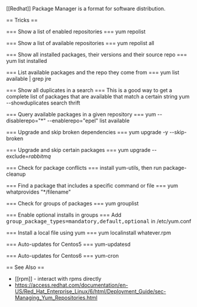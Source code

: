 [[Redhat]] Package Manager is a format for software distribution.

== Tricks ==

=== Show a list of enabled repositories ===
 yum repolist

=== Show a list of available repositories ===
 yum repolist all

=== Show all installed packages, their versions and their source repo ===
 yum list installed

=== List available packages and the repo they come from ===
 yum list available | grep jre

=== Show all duplicates in a search ===
This is a good way to get a complete list of packages that are available that match a certain string
 yum --showduplicates search thrift

=== Query available packages in a given repository ===
 yum --disablerepo="*" --enablerepo="epel" list available

=== Upgrade and skip broken dependencies ===
 yum upgrade -y --skip-broken

=== Upgrade and skip certain packages ===
 yum upgrade --exclude=*rabbitmq*

=== Check for package conflicts ===
install yum-utils, then run package-cleanup

=== Find a package that includes a specific command or file ===
 yum whatprovides "*/filename"

=== Check for groups of packages ===
yum grouplist

=== Enable optional installs in groups ===
Add <tt>group_package_types=mandatory,default,optional</tt> in /etc/yum.conf

=== Install a local file using yum ===
 yum localinstall whatever.rpm

=== Auto-updates for Centos5 ===
yum-updatesd

=== Auto-updates for Centos6 ===
yum-cron

== See Also ==

* [[rpm]] - interact with rpms directly
* https://access.redhat.com/documentation/en-US/Red_Hat_Enterprise_Linux/6/html/Deployment_Guide/sec-Managing_Yum_Repositories.html
